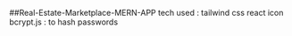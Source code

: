 ##Real-Estate-Marketplace-MERN-APP
tech used :
tailwind css
react icon
bcrypt.js : to hash passwords
